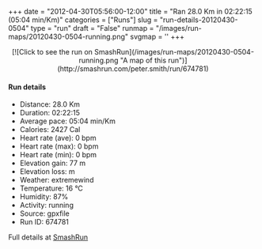 +++
date = "2012-04-30T05:56:00-12:00"
title = "Ran 28.0 Km in 02:22:15 (05:04 min/Km)"
categories = ["Runs"]
slug = "run-details-20120430-0504"
type = "run"
draft = "False"
runmap = "/images/run-maps/20120430-0504-running.png"
svgmap = '<polyline points="17 61, 18 59, 18 58, 16 57, 12 59, 11 59, 6 57, 5 56, 5 55, 4 50, 4 49, 0 47, 0 41, 1 39, 3 39, 3 39, 3 41, 4 42, 6 44, 11 46, 12 45, 13 42, 17 40, 17 40, 14 43, 14 43, 28 46, 36 49, 44 49, 45 50, 48 53, 52 54, 55 53, 60 52, 63 53, 65 52, 67 51, 65 48, 66 47, 70 47, 72 46, 75 47, 76 49, 77 49, 80 50, 82 49, 87 51, 90 52, 91 52, 94 51, 96 52, 97 52, 100 51, 98 52, 96 52, 94 51, 91 52, 90 52, 87 51, 81 49, 80 50, 77 49, 75 49, 74 47, 72 46, 71 47, 69 48, 65 47, 66 49, 67 51, 66 52, 64 53, 63 53, 62 52, 59 52, 58 53, 52 54, 49 53, 44 49, 36 49, 25 46">'
+++



<!--more-->

<center>
[![Click to see the run on SmashRun](/images/run-maps/20120430-0504-running.png "A map of this run")](http://smashrun.com/peter.smith/run/674781)
</center>

#### Run details

* Distance: 28.0 Km
* Duration: 02:22:15
* Average pace: 05:04 min/Km
* Calories: 2427 Cal
* Heart rate (ave): 0 bpm
* Heart rate (max): 0 bpm
* Heart rate (min): 0 bpm
* Elevation gain: 77 m
* Elevation loss:  m
* Weather: extremewind
* Temperature: 16 &deg;C
* Humidity: 87%
* Activity: running
* Source: gpxfile
* Run ID: 674781

Full details at [SmashRun](http://smashrun.com/peter.smith/run/674781)